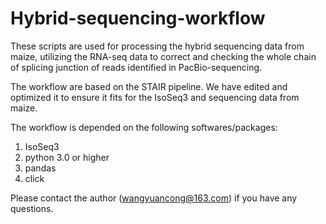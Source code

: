 # Hybrid-sequencing-workflow
These scripts are used for processing the hybrid sequencing data from maize, utilizing the RNA-seq data to correct and checking the whole chain of splicing junction of reads identified in PacBio-sequencing.

The workflow are based on the STAIR pipeline. We have edited and optimized it to ensure it fits for the IsoSeq3 and sequencing data from maize.

The workflow is depended on the following softwares/packages:
1. IsoSeq3
2. python 3.0 or higher
3. pandas
4. click

Please contact the author (wangyuancong@163.com) if you have any questions.
